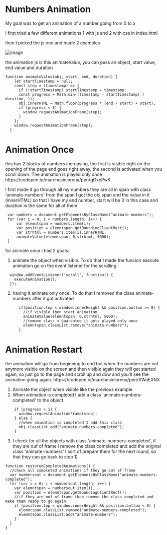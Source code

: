 # Numbers Animation

My goal was to get an animation of a number going from 0 to x

I first tried a few different animations 1 with js and 2 with css
in index.html

then I picked the js one and made 2 examples

![image](https://user-images.githubusercontent.com/22336407/140591274-79464031-f697-4dcf-a5aa-8527bc6fc68c.png)

the animation js is this animateValue, you can pass an object, start value, end value and duration
```rd
function animateValue(obj, start, end, duration) {
    let startTimestamp = null;
    const step = (timestamp) => {
      if (!startTimestamp) startTimestamp = timestamp;
      const progress = Math.min((timestamp - startTimestamp) / duration, 1);
      obj.innerHTML = Math.floor(progress * (end - start) + start);
      if (progress < 1) {
        window.requestAnimationFrame(step);
      }
    };
    window.requestAnimationFrame(step);
  }
  ````
  
  
<h1>Animation Once</h1>
this has 2 blocks of numbers increasing, the first is visible right on the opening of the page and goes right away, the second is activated when you scroll down. The animation is played only once
https://codepen.io/marchesinlorena/pen/gOxePwK


 I first made it go through all my numbers they are all in span with class 'animate-numbers'
 from the span I got the obj span
 and the value in it (innerHTML) so that I have my end number, start will be 0 in this case and duration is the same for all of them
 
 
 ```rd
  var numbers = document.getElementsByClassName("animate-numbers");  
  for (var i = 0; i < numbers.length; i++) {
      var elemntspan = numbers.item(i);
      var position = elemntspan.getBoundingClientRect();
      var strhtml = numbers.item(i).innerHTML;     
      animateValue(elemntspan, 0,strhtml, 5000);
  }
````

for animate once I had 2 goals:
1) animate the object when visible. To do that I made the funcion execute animation go on the event listener for the scrolling

```rd
  window.addEventListener('scroll', function() {
    executeAnimation();
  });
```
  
2) having it animate only once. To do that I removed the class animate-numbers after it got activated

```rd
      if(position.top < window.innerHeight && position.bottom >= 0) {
        //if visible then start animation
        animateValue(elemntspan, 0,strhtml, 5000);
        //remove class = guarantee it gets played only once
        elemntspan.classList.remove("animate-numbers");
      }
````



<h1>Animation Restart</h1>
the animation will go from beginning to end but when the numbers are not anymore visible on the screen and then visible again they will get started again, so just go to the page and scroll up and dow and you'll see the animation going again.
https://codepen.io/marchesinlorena/pen/XWaEXNX


1) Animate the object when visible like the previous example
2) When animation is completed I add a class 'animate-numbers-completed' to the object
```rd
    if (progress < 1) {
      window.requestAnimationFrame(step);
    } else {
      //when animation is completed I add this class
      obj.classList.add("animate-numbers-completed");
    }
````
3) I check for all the objects with class 'animate-numbers-completed', if they are ouf of frame I remove the class completed and add the original class 'animate-numbers' I sort of prepare them for the next round, so that they can go back to step 1)

```rd
function restoredCompletedAnimations() {
  //check all completed animations if they go out of frame
  var numbersout = document.getElementsByClassName("animate-numbers-completed");
  for (var i = 0; i < numbersout.length; i++) {
    var elemntspan = numbersout.item(i);
    var position = elemntspan.getBoundingClientRect();  
    //if they are ouf of frame then remove the class completed and make them ready to go again     
    if (position.top < window.innerHeight && position.bottom < 0) {
      elemntspan.classList.remove("animate-numbers-completed");
      elemntspan.classList.add("animate-numbers");
    }
  }
}

````
